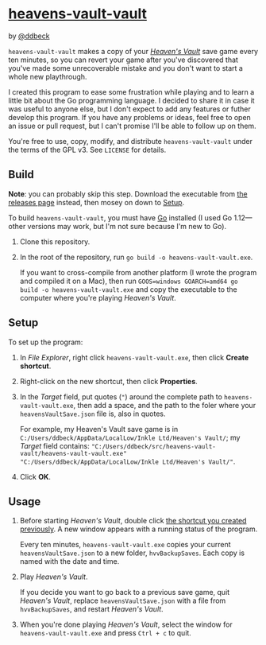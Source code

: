 # [heavens-vault-vault](https://github.com/ddbeck/heavens-vault-vault)

by [@ddbeck](https://www.ddbeck.com/)

`heavens-vault-vault` makes a copy of your [_Heaven's Vault_](https://www.inklestudios.com/heavensvault/) save game every ten minutes, so you can revert your game after you've discovered that you've made some unrecoverable mistake and you don't want to start a whole new playthrough.

I created this program to ease some frustration while playing and to learn a little bit about the Go programming language. I decided to share it in case it was useful to anyone else, but I don't expect to add any features or futher develop this program. If you have any problems or ideas, feel free to open an issue or pull request, but I can't promise I'll be able to follow up on them.

You're free to use, copy, modify, and distribute `heavens-vault-vault` under the terms of the GPL v3. See `LICENSE` for details.

## Build

**Note**: you can probably skip this step. Download the executable from [the releases page](https://github.com/ddbeck/heavens-vault-vault/releases/) instead, then mosey on down to [Setup](#setup).

To build `heavens-vault-vault`, you must have [Go](https://golang.org/) installed (I used Go 1.12—other versions may work, but I'm not sure because I'm new to Go).

1. Clone this repository.

2. In the root of the repository, run `go build -o heavens-vault-vault.exe`.

   If you want to cross-compile from another platform (I wrote the program and compiled it on a Mac), then run `GOOS=windows GOARCH=amd64 go build -o heavens-vault-vault.exe` and copy the executable to the computer where you're playing _Heaven's Vault_.


## Setup

To set up the program:

1. In _File Explorer_, right click `heavens-vault-vault.exe`, then click **Create shortcut**.

2. Right-click on the new shortcut, then click **Properties**.

3. In the _Target_ field, put quotes (`"`) around the complete path to `heavens-vault-vault.exe`, then add a space, and the path to the foler where your `heavensVaultSave.json` file is, also in quotes.
 
   For example, my Heaven's Vault save game is in `C:/Users/ddbeck/AppData/LocalLow/Inkle Ltd/Heaven's Vault/`; my _Target_ field contains: `"C:/Users/ddbeck/src/heavens-vault-vault/heavens-vault-vault.exe" "C:/Users/ddbeck/AppData/LocalLow/Inkle Ltd/Heaven's Vault/"`.

4. Click **OK**.

## Usage

1. Before starting _Heaven's Vault_, double click [the shortcut you created previously](#setup). A new window appears with a running status of the program.

   Every ten minutes, `heavens-vault-vault.exe` copies your current `heavensVaultSave.json` to a new folder, `hvvBackupSaves`. Each copy is named with the date and time.

2. Play _Heaven's Vault_.

   If you decide you want to go back to a previous save game, quit _Heaven's Vault_, replace `heavensVaultSave.json` with a file from `hvvBackupSaves`, and restart _Heaven's Vault_.

3. When you're done playing _Heaven's Vault_, select the window for `heavens-vault-vault.exe` and press `Ctrl + c` to quit.
